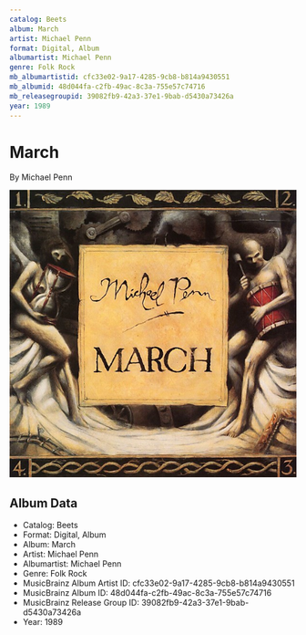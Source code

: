 ```yaml
---
catalog: Beets
album: March
artist: Michael Penn
format: Digital, Album
albumartist: Michael Penn
genre: Folk Rock
mb_albumartistid: cfc33e02-9a17-4285-9cb8-b814a9430551
mb_albumid: 48d044fa-c2fb-49ac-8c3a-755e57c74716
mb_releasegroupid: 39082fb9-42a3-37e1-9bab-d5430a73426a
year: 1989
---
```


# March

By Michael Penn

![](../../assets/beetscovers/Michael_Penn-March.jpg)

## Album Data

- Catalog: Beets
- Format: Digital, Album
- Album: March
- Artist: Michael Penn
- Albumartist: Michael Penn
- Genre: Folk Rock
- MusicBrainz Album Artist ID: cfc33e02-9a17-4285-9cb8-b814a9430551
- MusicBrainz Album ID: 48d044fa-c2fb-49ac-8c3a-755e57c74716
- MusicBrainz Release Group ID: 39082fb9-42a3-37e1-9bab-d5430a73426a
- Year: 1989

